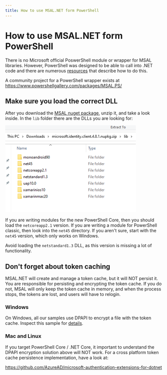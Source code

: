 ```yaml
---
title: How to use MSAL.NET form PowerShell
---
```


# How to use MSAL.NET form PowerShell

There is no Microsoft official PoswerShell module or wrapper for MSAL libraries. However, PowerShell was designed to be able to call into .NET code and there are numerous [resources](https://stackoverflow.com/questions/3079346/how-to-reference-net-assemblies-using-powershell) that describe how to do this.

A community project for a PowerShell wrapper exists at https://www.powershellgallery.com/packages/MSAL.PS/ 

## Make sure you load the correct DLL

After you download the [MSAL nuget package](https://www.nuget.org/packages/Microsoft.Identity.Client/), unzip it, and take a look inside. In the `lib` folder there are the DLLs you are looking for: 

![](../media/msal-folder-content.png)

If you are writing modules for the new PowerShell Core, then you should load the `netcoreapp2.1` version. If you are writing a module for PowerShell classic, then look into the `net45` directory. If you aren't sure, start with the `net45` version, which only works on Windows.

Avoid loading the `netstandard1.3` DLL, as this version is missing a lot of functionality.

## Don't forget about token caching

MSAL.NET will create and manage a token cache, but it will NOT persist it. You are responsible for persisting and encrypting the token cache. If you do not, MSAL will only keep the token cache in memory, and when the process stops, the tokens are lost, and users will have to relogin.

### Windows

On Windows, all our samples use DPAPI to encrypt a file with the token cache. Inspect this sample for [details](https://github.com/azure-samples/active-directory-dotnet-desktop-msgraph-v2).

### Mac and Linux

If you target PowerShell Core / .NET Core, it important to understand the DPAPI encryption solution above will NOT work. For a cross platform token cache persistence implementation, have a look at:

https://github.com/AzureAD/microsoft-authentication-extensions-for-dotnet
